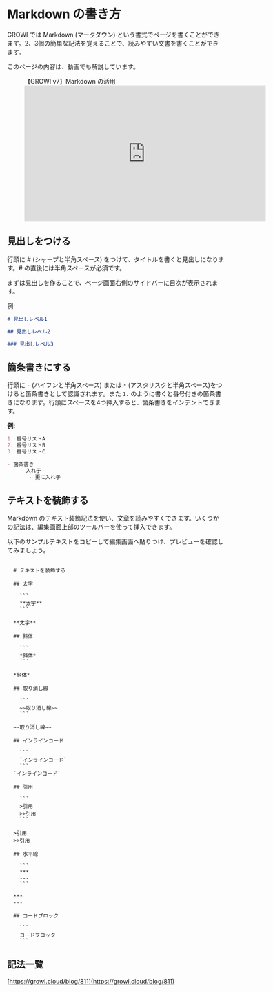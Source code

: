 # Markdown の書き方

GROWI では Markdown (マークダウン) という書式でページを書くことができます。2、3個の簡単な記法を覚えることで、読みやすい文書を書くことができます。

このページの内容は、動画でも解説しています。

<figure>
  <figcaption>【GROWI v7】Markdown の活用</figcaption>
  <iframe width="560" height="315" src="https://www.youtube.com/embed/gx5DRVbaiP0?si=abKP1E64VYGPchas" title="YouTube video player" frameborder="0" allow="accelerometer; autoplay; clipboard-write; encrypted-media; gyroscope; picture-in-picture; web-share" referrerpolicy="strict-origin-when-cross-origin" allowfullscreen></iframe>
</figure>

## 見出しをつける

行頭に #  (シャープと半角スペース) をつけて、タイトルを書くと見出しになります。# の直後には半角スペースが必須です。

まずは見出しを作ることで、ページ画面右側のサイドバーに目次が表示されます。

例:

```markdown
# 見出しレベル1

## 見出しレベル2

### 見出しレベル3
```

## 箇条書きにする

行頭に `-` (ハイフンと半角スペース) または `*` (アスタリスクと半角スペース)をつけると箇条書きとして認識されます。また `1.` のように書くと番号付きの箇条書きになります。行頭にスペースを4つ挿入すると、箇条書きをインデントできます。

**例:**

```markdown
1. 番号リストA
2. 番号リストB
3. 番号リストC

- 箇条書き
    - 入れ子
       - 更に入れ子
```

## テキストを装飾する

Markdown のテキスト装飾記法を使い、文章を読みやすくできます。いくつかの記法は、編集画面上部のツールバーを使って挿入できます。

以下のサンプルテキストをコピーして編集画面へ貼りつけ、プレビューを確認してみましょう。

```

  # テキストを装飾する

  ## 太字

    ```
    **太字**
    ```

  **太字**

  ## 斜体

    ```
    *斜体*
    ```

  *斜体*

  ## 取り消し線

    ```
    ~~取り消し線~~
    ```

  ~~取り消し線~~

  ## インラインコード

    ```
    `インラインコード`
    ```
  `インラインコード`

  ## 引用

    ```
    >引用
    >>引用
    ```

  >引用
  >>引用

  ## 水平線

    ```
    ***
    ---
    ```

  ***
  ---
    
  ## コードブロック

    ```
    コードブロック
    ```

```

## 記法一覧

[https://growi.cloud/blog/811](https://growi.cloud/blog/811)
